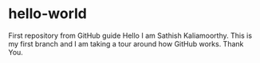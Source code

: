 # hello-world
First repository from GitHub guide
Hello
  I am Sathish Kaliamoorthy. This is my first branch and I am taking a tour around how GitHub works.
  Thank You.
